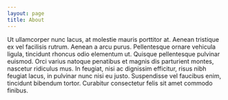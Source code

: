 ```yaml
---
layout: page
title: About
---
```


Ut ullamcorper nunc lacus, at molestie mauris porttitor at. Aenean tristique ex vel facilisis rutrum. Aenean a arcu purus. Pellentesque ornare vehicula ligula, tincidunt rhoncus odio elementum ut. Quisque pellentesque pulvinar euismod. Orci varius natoque penatibus et magnis dis parturient montes, nascetur ridiculus mus. In feugiat, nisi ac dignissim efficitur, risus nibh feugiat lacus, in pulvinar nunc nisi eu justo. Suspendisse vel faucibus enim, tincidunt bibendum tortor. Curabitur consectetur felis sit amet commodo finibus.
